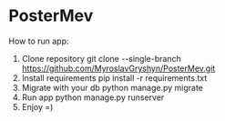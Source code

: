 # PosterMev

How to run app:

1) Clone repository
    git clone --single-branch https://github.com/MyroslavGryshyn/PosterMev.git
2) Install requirements
    pip install -r requirements.txt
3) Migrate with your db
    python manage.py migrate
4) Run app
    python manage.py runserver
5) Enjoy =)
